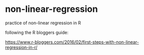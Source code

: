 # non-linear-regression
practice of non-linear regression in R

following the R bloggers guide:

https://www.r-bloggers.com/2016/02/first-steps-with-non-linear-regression-in-r/